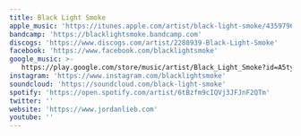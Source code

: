 ```yaml
---
title: Black Light Smoke
apple_music: 'https://itunes.apple.com/artist/black-light-smoke/435979617'
bandcamp: 'https://blacklightsmoke.bandcamp.com'
discogs: 'https://www.discogs.com/artist/2280939-Black-Light-Smoke'
facebook: 'https://www.facebook.com/blacklightsmoke'
google_music: >-
   https://play.google.com/store/music/artist/Black_Light_Smoke?id=A5tye7ou65jpbgmgufmrh23x73a
instagram: 'https://www.instagram.com/blacklightsmoke'
soundcloud: 'https://soundcloud.com/black-light-smoke'
spotify: 'https://open.spotify.com/artist/6tBzfm9cIQVj3JFJnF2QTm'
twitter: ''
website: 'https://www.jordanlieb.com'
youtube: ''
---
```

